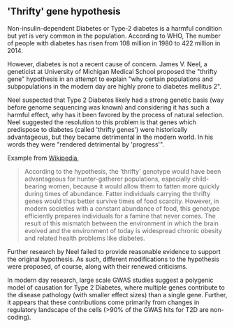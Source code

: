 ## 'Thrifty' gene hypothesis

Non-insulin-dependent Diabetes or Type-2 diabetes is a harmful condition but yet
is very common in the population. According to WHO, The number of people with
diabetes has risen from 108 million in 1980 to 422 million in 2014.

However, diabetes is not a recent cause of concern. James V. Neel, a geneticist
at University of Michigan Medical School proposed the "thrifty gene" hypothesis
in an attempt to explain "why certain populations and subpopulations in the
modern day are highly prone to diabetes mellitus 2".

Neel suspected that Type 2 Diabetes likely had a strong genetic basis (way
before genome sequencing was known) and considering it has such a harmful
effect, why has it been favored by the process of natural selection. Neel
suggested the resolution to this problem is that genes which predispose to
diabetes (called 'thrifty genes') were historically advantageous, but they
became detrimental in the modern world. In his words they were "rendered
detrimental by 'progress'".

Example from [Wikipedia](https://en.wikipedia.org/wiki/Thrifty_gene_hypothesis),

> According to the hypothesis, the 'thrifty' genotype would have been
> advantageous for hunter-gatherer populations, especially child-bearing women,
> because it would allow them to fatten more quickly during times of abundance.
> Fatter individuals carrying the thrifty genes would thus better survive times of
> food scarcity. However, in modern societies with a constant abundance of food,
> this genotype efficiently prepares individuals for a famine that never comes.
> The result of this mismatch between the environment in which the brain evolved
> and the environment of today is widespread chronic obesity and related health
> problems like diabetes.

Further research by Neel failed to provide reasonable evidence to support the
original hypothesis. As such, different modifications to the hypothesis were
proposed, of course, along with their renewed criticisms.

In modern day research, large scale GWAS studies suggest a polygenic model of
causation for Type 2 Diabetes, where multiple genes contribute to the disease
pathology (with smaller effect sizes) than a single gene. Further, it appears
that these contributions come primarily from changes in regulatory landscape of
the cells (>90% of the GWAS hits for T2D are non-coding).
